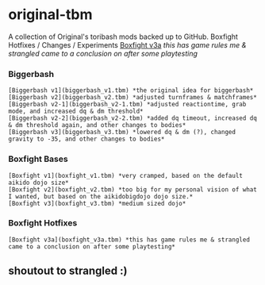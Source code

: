 # original-tbm
A collection of Original's toribash mods backed up to GitHub.
Boxfight Hotfixes / Changes / Experiments
    [Boxfight v3a](boxfight_v3a.tbm) *this has game rules me & strangled came to a conclusion on after some playtesting*
### Biggerbash
    [Biggerbash v1](biggerbash_v1.tbm) *the original idea for biggerbash*
    [Biggerbash v2](biggerbash_v2.tbm) *adjusted turnframes & matchframes*
    [Biggerbash v2-1](biggerbash_v2-1.tbm) *adjusted reactiontime, grab mode, and increased dq & dm threshold*
    [Biggerbash v2-2](biggerbash_v2-2.tbm) *added dq timeout, increased dq & dm threshold again, and other changes to bodies*
    [Biggerbash v3](biggerbash_v3.tbm) *lowered dq & dm (?), changed gravity to -35, and other changes to bodies*
    
### Boxfight Bases
    [Boxfight v1](boxfight_v1.tbm) *very cramped, based on the default aikido dojo size*
    [Boxfight v2](boxfight_v2.tbm) *too big for my personal vision of what I wanted, but based on the aikidobigdojo dojo size.*
    [Boxfight v3](boxfight_v3.tbm) *medium sized dojo*

### Boxfight Hotfixes
    [Boxfight v3a](boxfight_v3a.tbm) *this has game rules me & strangled came to a conclusion on after some playtesting*

## shoutout to strangled :)
